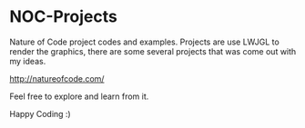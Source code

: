 # NOC-Projects
Nature of Code project codes and examples. Projects are use LWJGL to render the graphics, there are some several projects that was come out with my ideas.

http://natureofcode.com/

Feel free to explore and learn from it.

Happy Coding :)
